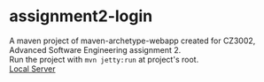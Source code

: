 # assignment2-login
A maven project of maven-archetype-webapp created for CZ3002, Advanced Software Engineering assignment 2.\
Run the project with ```mvn jetty:run``` at project's root.\
[Local Server](http://localhost:8080/)
